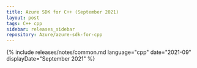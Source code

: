 ```yaml
---
title: Azure SDK for C++ (September 2021)
layout: post
tags: C++ cpp
sidebar: releases_sidebar
repository: Azure/azure-sdk-for-cpp
---
```

{% include releases/notes/common.md language="cpp" date="2021-09" displayDate="September 2021" %}